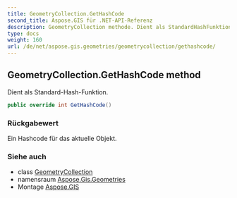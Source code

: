 ```yaml
---
title: GeometryCollection.GetHashCode
second_title: Aspose.GIS für .NET-API-Referenz
description: GeometryCollection methode. Dient als StandardHashFunktion.
type: docs
weight: 160
url: /de/net/aspose.gis.geometries/geometrycollection/gethashcode/
---
```

## GeometryCollection.GetHashCode method

Dient als Standard-Hash-Funktion.

```csharp
public override int GetHashCode()
```

### Rückgabewert

Ein Hashcode für das aktuelle Objekt.

### Siehe auch

* class [GeometryCollection](../)
* namensraum [Aspose.Gis.Geometries](../../geometrycollection/)
* Montage [Aspose.GIS](../../../)


